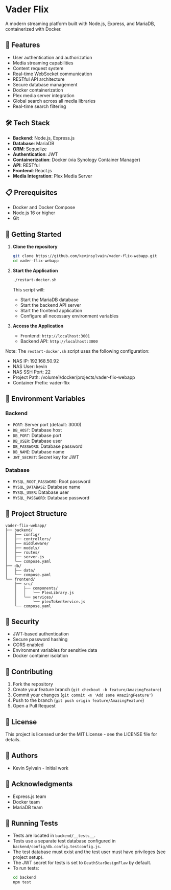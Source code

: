 # Vader Flix

A modern streaming platform built with Node.js, Express, and MariaDB, containerized with Docker.

## 🚀 Features

- User authentication and authorization
- Media streaming capabilities
- Content request system
- Real-time WebSocket communication
- RESTful API architecture
- Secure database management
- Docker containerization
- Plex media server integration
- Global search across all media libraries
- Real-time search filtering



## 🛠️ Tech Stack

- **Backend**: Node.js, Express.js
- **Database**: MariaDB
- **ORM**: Sequelize
- **Authentication**: JWT
- **Containerization**: Docker (via Synology Container Manager)
- **API**: RESTful
- **Frontend**: React.js
- **Media Integration**: Plex Media Server

## 📋 Prerequisites

- Docker and Docker Compose
- Node.js 16 or higher
- Git

## 🚀 Getting Started

1. **Clone the repository**
   ```bash
   git clone https://github.com/kevinsylvain/vader-flix-webapp.git
   cd vader-flix-webapp
   ```

2. **Start the Application**
   ```bash
   ./restart-docker.sh
   ```
   This script will:
   - Start the MariaDB database
   - Start the backend API server
   - Start the frontend application
   - Configure all necessary environment variables

3. **Access the Application**
   - Frontend: `http://localhost:3001`
   - Backend API: `http://localhost:3000`

Note: The `restart-docker.sh` script uses the following configuration:
- NAS IP: 192.168.50.92
- NAS User: kevin
- NAS SSH Port: 22
- Project Path: /volume1/docker/projects/vader-flix-webapp
- Container Prefix: vader-flix

## 🔧 Environment Variables

### Backend
- `PORT`: Server port (default: 3000)
- `DB_HOST`: Database host
- `DB_PORT`: Database port
- `DB_USER`: Database user
- `DB_PASSWORD`: Database password
- `DB_NAME`: Database name
- `JWT_SECRET`: Secret key for JWT

### Database
- `MYSQL_ROOT_PASSWORD`: Root password
- `MYSQL_DATABASE`: Database name
- `MYSQL_USER`: Database user
- `MYSQL_PASSWORD`: Database password

## 📁 Project Structure

```
vader-flix-webapp/
├── backend/
│   ├── config/
│   ├── controllers/
│   ├── middleware/
│   ├── models/
│   ├── routes/
│   ├── server.js
│   └── compose.yaml
├── db/
│   ├── data/
│   └── compose.yaml
└── frontend/
    ├── src/
    │   ├── components/
    │   │   └── PlexLibrary.js
    │   └── services/
    │       └── plexTokenService.js
    └── compose.yaml
```

## 🔐 Security

- JWT-based authentication
- Secure password hashing
- CORS enabled
- Environment variables for sensitive data
- Docker container isolation

## 🤝 Contributing

1. Fork the repository
2. Create your feature branch (`git checkout -b feature/AmazingFeature`)
3. Commit your changes (`git commit -m 'Add some AmazingFeature'`)
4. Push to the branch (`git push origin feature/AmazingFeature`)
5. Open a Pull Request

## 📝 License

This project is licensed under the MIT License - see the LICENSE file for details.

## 👥 Authors

- Kevin Sylvain - Initial work

## 🙏 Acknowledgments

- Express.js team
- Docker team
- MariaDB team 



## 🧪 Running Tests

- Tests are located in `backend/__tests__`.
- Tests use a separate test database configured in `backend/config/db.config.testconfig.js`.
- The test database must exist and the test user must have privileges (see project setup).
- The JWT secret for tests is set to `DeathStarDesignFlaw` by default.
- To run tests:
  ```bash
  cd backend
  npm test
  ```
